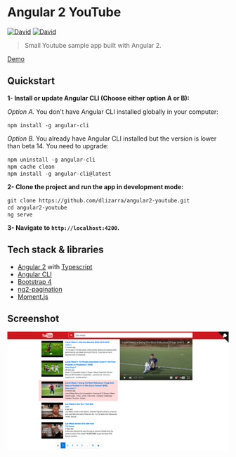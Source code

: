 # Angular 2 YouTube
[![David](https://img.shields.io/david/dlizarra/angular2-youtube.svg)]()
[![David](https://img.shields.io/david/dev/dlizarra/angular2-youtube.svg)]()

> Small Youtube sample app built with Angular 2.

[Demo](http://dlizarra.github.io/angular2-youtube)

## Quickstart
**1- Install or update Angular CLI (Choose either option A or B):**

*Option A.* You don't have Angular CLI installed globally in your computer:

	npm install -g angular-cli

*Option B.* You already have Angular CLI installed but the version is lower than beta 14. You need to upgrade:

    npm uninstall -g angular-cli
    npm cache clean
    npm install -g angular-cli@latest

**2- Clone the project and run the app in development mode:**

	git clone https://github.com/dlizarra/angular2-youtube.git
	cd angular2-youtube
	ng serve
	
**3- Navigate to `http://localhost:4200`.**

## Tech stack & libraries
- [Angular 2](https://angular.io/) with [Typescript](https://www.typescriptlang.org/)
- [Angular CLI](https://cli.angular.io/)
- [Bootstrap 4](http://v4-alpha.getbootstrap.com/)
- [ng2-pagination](http://michaelbromley.github.io/ng2-pagination/)
- [Moment.js](http://momentjs.com/)

## Screenshot

<img src=src/assets/screenshot.png width=800>